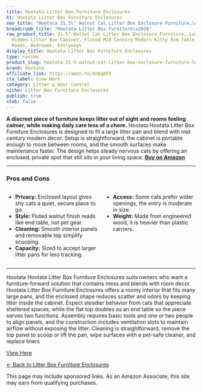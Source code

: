 ```yaml
---
title: Hootata Litter Box Furniture Enclosures
h1: Hootata Litter Box Furniture Enclosures
seo_title: "Hootata 31.5\" Walnut Cat Litter Box Enclosure Furniture,\u2026"
breadcrumb_title: "Hootata Litter Box Furniture\u2026"
raw_product_title: 31.5" Walnut Cat Litter Box Enclosure Furniture, Large Decorative
  Hidden Litter Box Cabinet, Fluted Mid Century Modern Kitty End Table for Living
  Rooms, Bedrooms, Entryways
display_title: Hootata Litter Box Furniture Enclosures
type: review
product_slug: hootata-31-5-walnut-cat-litter-box-enclosure-furniture-large-decorative-00785a1f
brand: Hootata
affiliate_link: https://amzn.to/4nbq8FV
cta_label: View Here
category: Litter & Odor Control
niche: Litter Box Furniture Enclosures
publish: true
stub: false
---
```


<div id="intro" class="full-width">
  <p><strong>A discreet piece of furniture keeps litter out of sight and rooms feeling calmer, while making daily care less of a chore.</strong> Hootata Hootata Litter Box Furniture Enclosures is designed to fit a large litter pan and blend with mid century modern decor. Setup is straightforward, the cabinet is portable enough to move between rooms, and the smooth surfaces make maintenance faster. The design helps steady nervous cats by offering an enclosed, private spot that still sits in your living space. <a href="https://amzn.to/4nbq8FV" rel="nofollow sponsored noopener" target="_blank"><strong>Buy on Amazon</strong></a></p>
</div>

<hr />
<h3 id="pros-cons">Pros and Cons</h3>
<div class="pc-grid" style="display:grid;grid-template-columns:1fr 1fr;gap:16px;">
  <ul>
    <li><strong>Privacy:</strong> Enclosed layout gives shy cats a quiet, secure place to go.</li>
    <li><strong>Style:</strong> Fluted walnut finish reads like end table, not pet gear.</li>
    <li><strong>Cleaning:</strong> Smooth interior panels and removable top simplify scooping.</li>
    <li><strong>Capacity:</strong> Sized to accept larger litter pans for less tracking.</li>
  </ul>
  <ul>
    <li><strong>Access:</strong> Some cats prefer wider openings, the entry is moderate in size.</li>
    <li><strong>Weight:</strong> Made from engineered wood, it is heavier than plastic carriers.</li>
  </ul>
</div>
<hr />

<div class="full-width">
  <p>Hootata Hootata Litter Box Furniture Enclosures suits owners who want a furniture-forward solution that contains mess and blends with room decor. Hootata Litter Box Furniture Enclosures offers a roomy interior that fits many large pans, and the enclosed shape reduces scatter and odors by keeping litter inside the cabinet. Expect steadier behavior from cats that appreciate sheltered spaces, while the flat top doubles as an end table so the piece serves two functions. Assembly requires basic tools and one or two people to align panels, and the construction includes ventilation slots to maintain airflow without exposing the litter. Cleaning is straightforward, remove the top panel to scoop or lift the pan, wipe surfaces with a pet-safe cleaner, and replace liners
<p><a class="btn" href="https://amzn.to/4nbq8FV" target="_blank" rel="nofollow sponsored noopener">View Here</a></p>
<p><a href="/roundups/litter-odor-control/litter-box-furniture-enclosures/">← Back to Litter Box Furniture Enclosures</a></p>
<aside class="disclosure">This page may include sponsored links. As an Amazon Associate, this site may earn from qualifying purchases.</aside>
